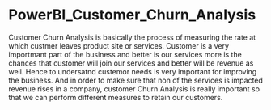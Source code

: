 # PowerBI_Customer_Churn_Analysis

Customer Churn Analysis is basically the process of measuring the rate at which custmer leaves product site or services. Customer is a very importmant part of the business and better is our services more is the chances that customer will join our services and better will be revenue as well. Hence to undersatnd custemor needs is very important for improving the business. And in order to make sure that non of the services is impacted revenue rises in a company, customer Churn Analysis is really important so that we can perform different measures to retain our customers.
